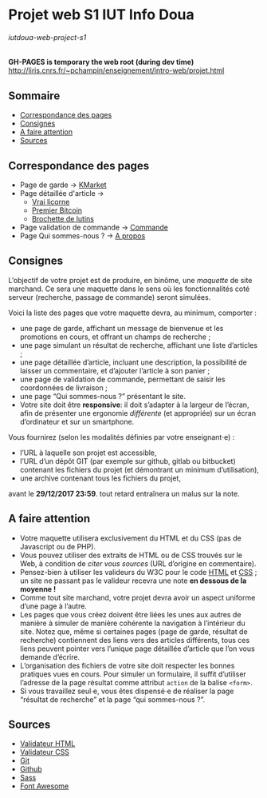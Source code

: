 # Projet web S1 IUT Info Doua
###### iutdoua-web-project-s1
**GH-PAGES is temporary the web root (during dev time)**
http://liris.cnrs.fr/~pchampin/enseignement/intro-web/projet.html

## Sommaire
- [Correspondance des pages](#correspondance-des-pages)
- [Consignes](#consignes)
- [A faire attention](#a-faire-attention)
- [Sources](#sources)

## Correspondance des pages
- Page de garde -> [KMarket](https://market.kuro.ml/)
- Page détaillée d'article -> 
  - [Vrai licorne](https://market.kuro.ml/article/licorne.html)
  - [Premier Bitcoin](https://market.kuro.ml/article/bitcoin.html)
  - [Brochette de lutins](https://market.kuro.ml/article/lutins.html)
- Page validation de commande -> [Commande](https://market.kuro.ml/order)
- Page Qui sommes-nous ? -> [A propos](https://market.kuro.ml/about)

## Consignes
L’objectif de votre projet est de produire, en binôme, une *maquette* de site marchand. Ce sera une maquette dans le sens où les fonctionnalités coté serveur (recherche, passage de commande) seront simulées.   

Voici la liste des pages que votre maquette devra, au minimum, comporter :

- une page de garde, affichant un message de bienvenue et les promotions en cours, et offrant un champs de recherche ;
- une page simulant un résultat de recherche, affichant une liste d’articles ;
- une page détaillée d’article, incluant une description, la possibilité de laisser un commentaire, et d’ajouter l’article à son panier ;
- une page de validation de commande, permettant de saisir les coordonnées de livraison ;
- une page “Qui sommes-nous ?” présentant le site.
- Votre site doit être **responsive**: il doit s’adapter à la largeur de l’écran, afin de présenter une ergonomie *différente* (et appropriée) sur un écran d’ordinateur et sur un smartphone.

Vous fournirez (selon les modalités définies par votre enseignant⋅e) :

- l’URL à laquelle son projet est accessible,
- l’URL d’un dépôt GIT (par exemple sur github, gitlab ou bitbucket) contenant les fichiers du projet (et démontrant un minimum d’utilisation),
- une archive contenant tous les fichiers du projet,

avant le **29/12/2017 23:59**. tout retard entraînera un malus sur la note.

## A faire attention
- Votre maquette utilisera exclusivement du HTML et du CSS (pas de Javascript ou de PHP).
- Vous pouvez utiliser des extraits de HTML ou de CSS trouvés sur le Web, à condition de *citer vous sources* (URL d’origine en commentaire).
- Pensez-bien à utiliser les valideurs du W3C pour le code [HTML](http://validator.w3.org/#validate_by_upload) et [CSS](https://jigsaw.w3.org/css-validator/#validate_by_upload) ; un site ne passant pas le valideur recevra une note **en dessous de la moyenne !**
- Comme tout site marchand, votre projet devra avoir un aspect uniforme d’une page à l’autre.
- Les pages que vous créez doivent être liées les unes aux autres de manière à simuler de manière cohérente la navigation à l’intérieur du site. Notez que, même si certaines pages (page de garde, résultat de recherche) contiennent des liens vers des articles différents, tous ces liens peuvent pointer vers l’unique page détaillée d’article que l’on vous demande d’écrire.
- L’organisation des fichiers de votre site doit respecter les bonnes pratiques vues en cours.
Pour simuler un formulaire, il suffit d’utiliser l’adresse de la page résultat comme attribut `action` de la balise `<form>`.
- Si vous travaillez seul⋅e, vous êtes dispensé⋅e de réaliser la page “résultat de recherche” et la page “qui sommes-nous ?”.


## Sources
- [Validateur HTML](http://validator.w3.org/#validate_by_upload)
- [Validateur CSS](https://jigsaw.w3.org/css-validator/#validate_by_upload)
- [Git](https://git-scm.com/)
- [Github](https://github.com/)
- [Sass](http://sass-lang.com/)
- [Font Awesome](http://fontawesome.io/)

